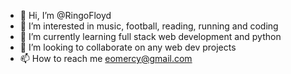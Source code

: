 - 👋 Hi, I’m @RingoFloyd
- 👀 I’m interested in music, football, reading, running and coding
- 🌱 I’m currently learning full stack web development and python
- 💞️ I’m looking to collaborate on any web dev projects
- 📫 How to reach me eomercy@gmail.com

<!---
RingoFloyd/RingoFloyd is a ✨ special ✨ repository because its `README.md` (this file) appears on your GitHub profile.
You can click the Preview link to take a look at your changes.
--->
